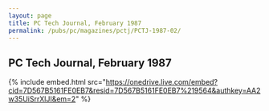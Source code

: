 ```yaml
---
layout: page
title: PC Tech Journal, February 1987
permalink: /pubs/pc/magazines/pctj/PCTJ-1987-02/
---
```


PC Tech Journal, February 1987
------------------------------

{% include embed.html src="https://onedrive.live.com/embed?cid=7D567B5161FE0EB7&resid=7D567B5161FE0EB7%219564&authkey=AA2w35UiSrrXlJI&em=2" %}
